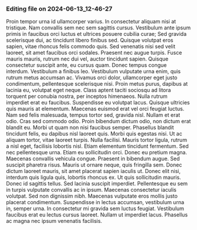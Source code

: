 

### Editing file on 2024-06-13_12-46-27

Proin tempor urna id ullamcorper varius. In consectetur aliquam nisi at tristique. Nam convallis sem nec sem sagittis cursus. Vestibulum ante ipsum primis in faucibus orci luctus et ultrices posuere cubilia curae; Sed gravida scelerisque dui, ac tincidunt libero finibus sed. Quisque volutpat eros sapien, vitae rhoncus felis commodo quis. Sed venenatis nisi sed velit laoreet, sit amet faucibus orci sodales. Praesent nec augue turpis.
Fusce mauris mauris, rutrum nec dui vel, auctor tincidunt sapien. Quisque consectetur suscipit ante, eu cursus quam. Donec tempus congue interdum. Vestibulum a finibus leo. Vestibulum vulputate urna enim, quis rutrum metus accumsan ac. Vivamus orci dolor, ullamcorper eget justo condimentum, pellentesque scelerisque nisi. Proin metus purus, dapibus at lacinia eu, volutpat eget neque. Class aptent taciti sociosqu ad litora torquent per conubia nostra, per inceptos himenaeos. Nulla rutrum imperdiet erat eu faucibus. Suspendisse eu volutpat lacus.
Quisque ultricies quis mauris at elementum. Maecenas euismod erat vel orci feugiat luctus. Nam sed felis malesuada, tempus tortor sed, gravida nisl. Nullam et erat odio. Cras sed commodo odio. Proin bibendum dictum odio, non dictum erat blandit eu. Morbi ut quam non nisi faucibus semper. Phasellus blandit tincidunt felis, eu dapibus nisl laoreet quis. Morbi quis egestas nisi. Ut ac aliquam tortor, vitae laoreet turpis. Nulla facilisi. Mauris tortor ligula, rutrum a nisl eget, facilisis lobortis nisl. Etiam elementum tincidunt fermentum. Sed nec pellentesque urna. Etiam eu sollicitudin orci. Donec eu pretium magna.
Maecenas convallis vehicula congue. Praesent in bibendum augue. Sed suscipit pharetra risus. Mauris ut ornare neque, quis fringilla sem. Donec dictum laoreet mauris, sit amet placerat sapien iaculis ut. Donec elit nisi, interdum quis ligula quis, lobortis rhoncus ex. Ut quis sollicitudin mauris. Donec id sagittis tellus. Sed lacinia suscipit imperdiet.
Pellentesque eu sem in turpis vulputate convallis ac in ipsum. Maecenas consectetur iaculis volutpat. Sed non dignissim nibh. Maecenas vulputate eros mollis justo placerat condimentum. Suspendisse in lectus accumsan, vestibulum urna in, semper urna. In consectetur mi gravida sem luctus feugiat. Vestibulum faucibus erat eu lectus cursus laoreet. Nullam ut imperdiet lacus. Phasellus ac magna nec ipsum venenatis facilisis.


